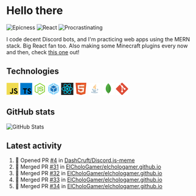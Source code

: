# Hello there

![Epicness](https://img.shields.io/badge/Epicness-69%25-brightgreen)
![React](https://img.shields.io/badge/React-good-blue)
![Procrastinating](https://img.shields.io/badge/Procrastinating-always-red)

I code decent Discord bots, and I'm practicing web apps using the MERN stack. Big React fan too.
Also making some Minecraft plugins every now and then, check [this one][userlogin] out!

## Technologies

![JavaScript][javascript]
![TypeScript][typescript]
![Node.js][node]
![Webpack][webpack]
![React][react]
![HTML][html]
![Java][java]
![MongoDB][mongodb]
![Git][git]

## GitHub stats

![GitHub Stats](https://github-readme-stats.vercel.app/api?username=ElCholoGamer&theme=tokyonight)

[userlogin]: https://www.spigotmc.org/resources/userlogin.80669/
[javascript]: https://raw.githubusercontent.com/ElCholoGamer/ElCholoGamer/master/icons/javascript.png
[typescript]: https://raw.githubusercontent.com/ElCholoGamer/ElCholoGamer/master/icons/typescript.png
[java]: https://raw.githubusercontent.com/ElCholoGamer/ElCholoGamer/master/icons/java.png
[node]: https://raw.githubusercontent.com/ElCholoGamer/ElCholoGamer/master/icons/node.png
[react]: https://raw.githubusercontent.com/ElCholoGamer/ElCholoGamer/master/icons/react.png
[webpack]: https://raw.githubusercontent.com/ElCholoGamer/ElCholoGamer/master/icons/webpack.png
[html]: https://raw.githubusercontent.com/ElCholoGamer/ElCholoGamer/master/icons/html.png
[git]: https://raw.githubusercontent.com/ElCholoGamer/ElCholoGamer/master/icons/git.png
[mongodb]: https://raw.githubusercontent.com/ElCholoGamer/ElCholoGamer/master/icons/mongodb.png

## Latest activity

<!--START_SECTION:activity-->

1. 💪 Opened PR [#4](https://github.com/DashCruft/Discord.js-meme/pull/4) in [DashCruft/Discord.js-meme](https://github.com/DashCruft/Discord.js-meme)
2. 🎉 Merged PR [#31](https://github.com/ElCholoGamer/elchologamer.github.io/pull/31) in [ElCholoGamer/elchologamer.github.io](https://github.com/ElCholoGamer/elchologamer.github.io)
3. 🎉 Merged PR [#32](https://github.com/ElCholoGamer/elchologamer.github.io/pull/32) in [ElCholoGamer/elchologamer.github.io](https://github.com/ElCholoGamer/elchologamer.github.io)
4. 🎉 Merged PR [#33](https://github.com/ElCholoGamer/elchologamer.github.io/pull/33) in [ElCholoGamer/elchologamer.github.io](https://github.com/ElCholoGamer/elchologamer.github.io)
5. 🎉 Merged PR [#34](https://github.com/ElCholoGamer/elchologamer.github.io/pull/34) in [ElCholoGamer/elchologamer.github.io](https://github.com/ElCholoGamer/elchologamer.github.io)
<!--END_SECTION:activity-->
